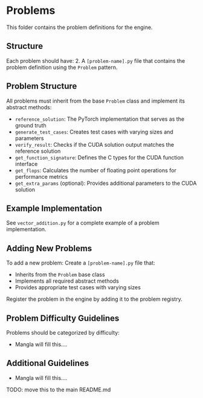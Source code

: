# Problems

This folder contains the problem definitions for the engine.

## Structure

Each problem should have:
2. A `[problem-name].py` file that contains the problem definition using the `Problem` pattern.

## Problem Structure

All problems must inherit from the base `Problem` class and implement its abstract methods:

- `reference_solution`: The PyTorch implementation that serves as the ground truth
- `generate_test_cases`: Creates test cases with varying sizes and parameters
- `verify_result`: Checks if the CUDA solution output matches the reference solution
- `get_function_signature`: Defines the C types for the CUDA function interface
- `get_flops`: Calculates the number of floating point operations for performance metrics
- `get_extra_params` (optional): Provides additional parameters to the CUDA solution

## Example Implementation

See `vector_addition.py` for a complete example of a problem implementation.

## Adding New Problems

To add a new problem:
Create a `[problem-name].py` file that:
   - Inherits from the `Problem` base class
   - Implements all required abstract methods
   - Provides appropriate test cases with varying sizes

Register the problem in the engine by adding it to the problem registry.

## Problem Difficulty Guidelines
Problems should be categorized by difficulty:
- Mangla will fill this....

## Additional Guidelines
- Mangla will fill this....

TODO: move this to the main README.md